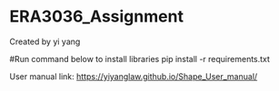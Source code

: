 # ERA3036_Assignment
Created by yi yang

#Run command below to install libraries
pip install -r requirements.txt


User manual link:
https://yiyanglaw.github.io/Shape_User_manual/
